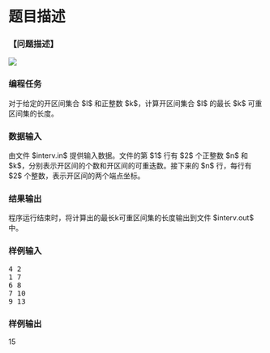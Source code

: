 # 题目描述


<h3>
【问题描述】
</h3>
<p>
<img src="/cogs/images/upload/image/20120405/20120405173246_15705.png"/> 
</p>
<h3>
编程任务
</h3>
<p>
对于给定的开区间集合 $I$ 和正整数 $k$，计算开区间集合 $I$ 的最长 $k$ 可重区间集的长度。
</p>
<h3>
数据输入
</h3>
<p>
由文件 $interv.in$ 提供输入数据。文件的第 $1$ 行有 $2$ 个正整数 $n$ 和 $k$，分别表示开区间的个数和开区间的可重迭数。接下来的 $n$ 行，每行有 $2$ 个整数，表示开区间的两个端点坐标。
</p>
<h3>
结果输出
</h3>
<p>
程序运行结束时，将计算出的最长k可重区间集的长度输出到文件 $interv.out$ 中。
</p>
<h3>
样例输入
</h3>
<pre>4 2
1 7
6 8
7 10
9 13
</pre>
<h3>
样例输出
</h3>
<p>
15
</p>
